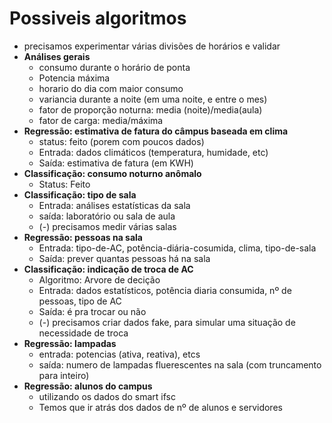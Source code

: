 # Possiveis algoritmos

- precisamos experimentar várias divisões de horários e validar
- **Análises gerais**
  - consumo durante o horário de ponta
  - Potencia máxima
  - horario do dia com maior consumo 
  - variancia durante a noite (em uma noite, e entre o mes)
  - fator de proporção noturna: media (noite)/media(aula)
  - fator de carga: media/máxima
- **Regressão: estimativa de fatura do câmpus baseada em clima**
  - status: feito (porem com poucos dados)
  - Entrada: dados climáticos (temperatura, humidade, etc)
  - Saída: estimativa de fatura (em KWH)
- **Classificação: consumo noturno anômalo**
  - Status: Feito
- **Classificação: tipo de sala**    
  - Entrada: análises estatísticas da sala 
  - saída: laboratório ou sala de aula 
  - (-) precisamos medir várias salas 
- **Regressão: pessoas na sala**
  - Entrada: tipo-de-AC, potência-diária-cosumida, clima, tipo-de-sala
  - Saída: prever quantas pessoas há na sala 
- **Classificação: indicação de troca de AC**
  - Algoritmo: Arvore de decição
  - Entrada: dados estatísticos, potência diaria consumida, nº de pessoas, tipo de AC
  - Saída: é pra trocar ou não
  - (-) precisamos criar dados fake, para simular uma situação de necessidade de troca 
- **Regressão: lampadas**
  - entrada: potencias (ativa, reativa), etcs
  - saída: numero de lampadas fluerescentes na sala (com truncamento para inteiro)
- **Regressão: alunos do campus**
  - utilizando os dados do smart ifsc
  - Temos que ir atrás dos dados de nº de alunos e servidores